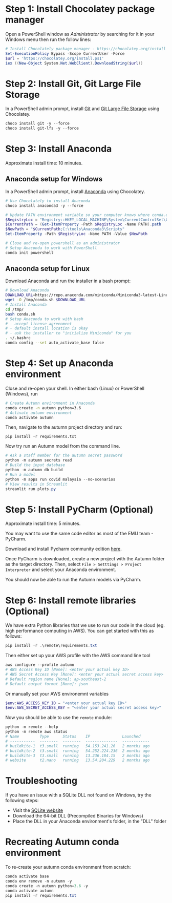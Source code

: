 # Step 1: Install Chocolatey package manager

Open a PowerShell window as _Administrator_ by searching for it in your Windows menu then run the follow lines:

```powershell
# Install Chocolately package manager - https://chocolatey.org/install
Set-ExecutionPolicy Bypass -Scope CurrentUser -Force
$url = 'https://chocolatey.org/install.ps1'
iex ((New-Object System.Net.WebClient).DownloadString($url))
```

# Step 2: Install Git, Git Large File Storage

In a PowerShell admin prompt, install  [Git](https://git-scm.com) and [Git Large File Storage](https://git-lfs.github.com/) using Chocolatey.

```powershell
choco install git -y --force
choco install git-lfs -y --force
```

# Step 3: Install Anaconda

Approximate install time: 10 minutes.

## Anaconda setup for Windows

In a PowerShell admin prompt, install [Anaconda](https://www.anaconda.com/) using Chocolatey.

```powershell
# Use Chocolately to install Anaconda
choco install anaconda3 -y --force 

# Update PATH environment variable so your computer knows where conda.exe is
$RegistryLoc = "Registry::HKEY_LOCAL_MACHINE\System\CurrentControlSet\Control\Session Manager\Environment"
$CurrentPath = (Get-ItemProperty -Path $RegistryLoc -Name PATH).path
$NewPath = "$CurrentPath;C:\tools\Anaconda3\Scripts"
Set-ItemProperty -Path $RegistryLoc -Name PATH -Value $NewPath

# Close and re-open powershell as an administrator
# Setup Anaconda to work with PowerShell
conda init powershell

```

## Anaconda setup for Linux

Download Anaconda and run the installer in a bash prompt:

```bash
# Download Anaconda
DOWNLOAD_URL=https://repo.anaconda.com/miniconda/Miniconda3-latest-Linux-x86_64.sh
wget -O /tmp/conda.sh $DOWNLOAD_URL
# Install Anaconda
cd /tmp/
bash conda.sh
# Setup Anaconda to work with bash
# - accept license agreenment
# - default install location is okay
# - ask the installer to "initialize Miniconda" for you
. ~/.bashrc
conda config --set auto_activate_base false
```

# Step 4: Set up Anaconda environment

Close and re-open your shell. In either bash (Linux) or PowerShell (Windows), run

```bash
# Create Autumn environment in Anaconda
conda create -n autumn python=3.6
# Activate autumn environment
conda activate autumn
```

Then, navigate to the autumn project directory and run:

```
pip install -r requirements.txt
```

Now try run an Autumn model from the command line.

```powershell
# Ask a staff member for the autumn secret password
python -m autumn secrets read
# Build the input database
python -m autumn db build
# Run a model
python -m apps run covid malaysia --no-scenarios
# View results in Streamlit
streamlit run plots.py
```
# Step 5: Install PyCharm (Optional)

Approximate install time: 5 minutes.

You may want to use the same code editor as most of the EMU team - PyCharm.

Download and install Pycharm community edition [here](https://www.jetbrains.com/pycharm/download/#section=windows).

Once PyCharm is downloaded, create a new project with the Autumn folder as the target directory.
Then, select `File > Setttings > Project Interpreter` and select your Anaconda environment.

You should now be able to run the Autumn models via PyCharm.

# Step 6: Install remote libraries (Optional)

We have extra Python libraries that we use to run our code in the cloud (eg. high performance computing in AWS). You can get started with this as follows:

```powershell
pip install -r .\remote\requirements.txt
```

Then either set up your AWS profile with the AWS command line tool

```powershell
aws configure --profile autumn
# AWS Access Key ID [None]: <enter your actual key ID>
# AWS Secret Access Key [None]: <enter your actual secret access key>
# Default region name [None]: ap-southeast-2
# Default output format [None]: json
```

Or manually set your AWS environemnt variables

```powershell
$env:AWS_ACCESS_KEY_ID = "<enter your actual key ID>"
$env:AWS_SECRET_ACCESS_KEY = "<enter your actual secret access key>"
```

Now you should be able to use the `remote` module:

```powershell
python -m remote --help
python -m remote aws status
# Name         Type      Status    IP              Launched
# -----------  --------  --------  --------------  ------------
# buildkite-1  t3.small  running   54.153.241.26   2 months ago
# buildkite-2  t3.small  running   54.252.224.236  2 months ago
# buildkite-3  t3.small  running   13.236.184.15   2 months ago
# website      t2.nano   running   13.54.204.229   2 months ago 
```

# Troubleshooting

If you have an issue with a SQLite DLL not found on Windows, try the following steps:

- Visit the [SQLite website](https://www.sqlite.org/download.html)
- Download the 64-bit DLL (Precompiled Binaries for Windows)
- Place the DLL in your Anaconda environment's folder, in the "DLL" folder

# Recreating Autumn conda environment

To re-create your autumn conda environment from scratch:

```powershell
conda activate base
conda env remove -n autumn -y
conda create -n autumn python=3.6 -y
conda activate autumn
pip install -r requirements.txt
```
